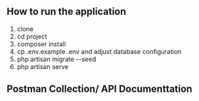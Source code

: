 ## How to run the application
1. clone
2. cd project
3. composer install
4. cp .env.example .env and adjust database configuration
5. php artisan migrate --seed
6. php artisan serve


## Postman Collection/ API Documenttation